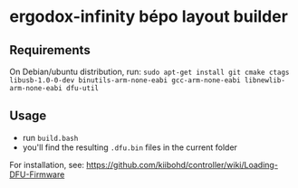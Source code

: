# ergodox-infinity bépo layout builder

## Requirements

On Debian/ubuntu distribution, run: `sudo apt-get install git cmake ctags libusb-1.0-0-dev binutils-arm-none-eabi gcc-arm-none-eabi libnewlib-arm-none-eabi dfu-util`

## Usage

- run `build.bash`
- you'll find the resulting `.dfu.bin` files in the current folder

For installation, see: https://github.com/kiibohd/controller/wiki/Loading-DFU-Firmware